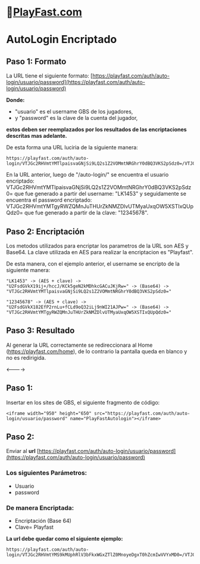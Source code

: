 # 👾[PlayFast.com](https://PlayFast.com) 
# AutoLogin Encriptado

## Paso 1: Formato 

La URL tiene el siguiente formato: [https://playfast.com/auth/auto-login/usuario/password](https://playfast.com/auth/auto-login/usuario/password) 

**Donde:**
- "usuario" es el username GBS de los jugadores, 
- y "password" es la clave de la cuenta del jugador,
 
**estos deben ser reemplazados por los resultados de las encriptaciones descritas mas adelante.**

De esta forma una URL luciria de la siguiente manera:

```
https://playfast.com/auth/auto-login/VTJGc2RHVmtYMTlpaisvaGNjSi9LQ2s1Z2VOMmtNRGhrY0dBQ3VKS2pSdz0=/VTJGc2RHVmtYMTgyRWZQMnJuTHUrZkNMZDlvUTMyaUxqOW5XSTIxQUpQdz0= 
```

En la URL anterior, luego de "/auto-login/" se encuentra el usuario encriptado:
VTJGc2RHVmtYMTlpaisvaGNjSi9LQ2s1Z2VOMmtNRGhrY0dBQ3VKS2pSdz0= que fue generado a partir del username: "LK1453" y seguidamente se encuentra el password encriptado: VTJGc2RHVmtYMTgyRWZQMnJuTHUrZkNMZDlvUTMyaUxqOW5XSTIxQUpQdz0=  que fue generado a partir de la clave: "12345678".

## Paso 2: Encriptación
Los metodos utilizados para encriptar los parametros de la URL son AES y Base64. La clave utilizada en AES para realizar la encriptacion es "Playfast".

De esta manera, con el ejemplo anterior, el username se encripto de la siguiente manera:
```
"LK1453" -> (AES + clave) ->
"U2FsdGVkX19ij+/hccJ/KCk5geN2kMDhkcGACuJKjRw=" -> (Base64) ->
"VTJGc2RHVmtYMTlpaisvaGNjSi9LQ2s1Z2VOMmtNRGhrY0dBQ3VKS2pSdz0="

"12345678" -> (AES + clave) ->
"U2FsdGVkX182EfP2rnLu+fCLd9oQ32iLj9nWI21AJPw=" -> (Base64) ->
"VTJGc2RHVmtYMTgyRWZQMnJuTHUrZkNMZDlvUTMyaUxqOW5XSTIxQUpQdz0="
```

## Paso 3: Resultado
Al generar la URL correctamente se redireccionara al Home (https://playfast.com/home), de lo contrario la pantalla queda en blanco y no es redirigida.


<---->

## Paso 1:
Insertar en los sites de GBS, el siguiente fragmento de código:

```
<iframe width="950" height="650" src="https://playfast.com/auth/auto-login/usuario/password" name="PlayFastAutologin"></iframe>
```

## Paso 2:

Enviar al **url** [https://playfast.com/auth/auto-login/usuario/password](https://playfast.com/auth/auto-login/usuario/password) 

### Los siguientes Parámetros: 
- Usuario 
- password

### De manera Encriptada: 
- Encriptación (Base 64)
- Clave= Playfast
 
**La url debe quedar como el siguiente ejemplo:**

```
https://playfast.com/auth/auto-login/VTJGc2RHVmtYMS9kMUphRlV3bFkxWGxZTlZ0MnoyeDgxT0hZcmIwVVYxMD0=/VTJGc2RHVmtYMTg2QjF4Y1lwTzQwdmNKNy94Zk5oNzkxeHFucHN2U3Y1MD0=

```
